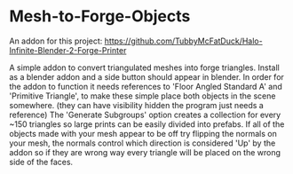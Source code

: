 # Mesh-to-Forge-Objects
An addon for this project: https://github.com/TubbyMcFatDuck/Halo-Infinite-Blender-2-Forge-Printer

A simple addon to convert triangulated meshes into forge triangles. Install as a blender addon and  a side button should appear in blender.
In order for the addon to function it needs references to 'Floor Angled Standard A' and 'Primitive Triangle', to make these simple place both objects in the scene somewhere. (they can have visibility hidden the program just needs a reference) 
The 'Generate Subgroups' option creates a collection for every ~150 triangles so large prints can be easily divided into prefabs.
If all of the objects made with your mesh appear to be off try flipping the normals on your mesh, the normals control which direction is considered 'Up' by the addon so if they are wrong way every triangle will be placed on the wrong side of the faces.
